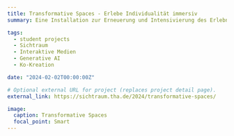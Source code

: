 ```yaml
---
title: Transformative Spaces - Erlebe Individualität immersiv
summary: Eine Installation zur Erneuerung und Intensivierung des Erlebnisses im Badezimmer - In Kooperation mit Dornbracht und Meiré und Meiré, Ko-Betreut mit Prof. Andreas Muxel 

tags:
  - student projects
  - Sichtraum
  - Interaktive Medien
  - Generative AI
  - Ko-Kreation

date: "2024-02-02T00:00:00Z"

# Optional external URL for project (replaces project detail page).
external_link: https://sichtraum.tha.de/2024/transformative-spaces/

image:
  caption: Transformative Spaces
  focal_point: Smart
---
```

